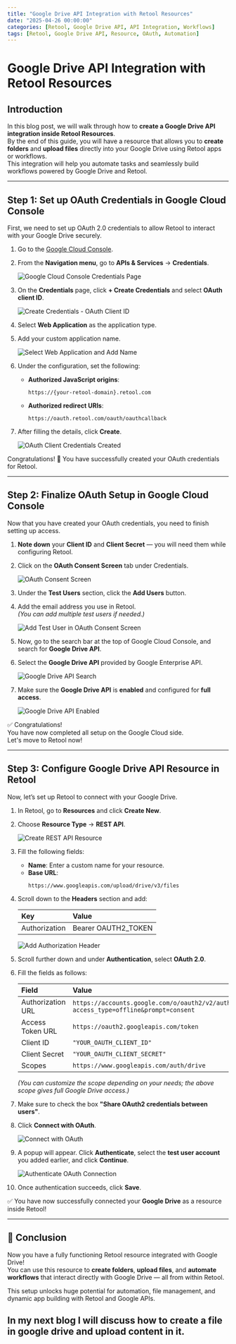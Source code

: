 ```yaml
---
title: "Google Drive API Integration with Retool Resources"
date: "2025-04-26 00:00:00"
categories: [Retool, Google Drive API, API Integration, Workflows]
tags: [Retool, Google Drive API, Resource, OAuth, Automation]
---
```


# Google Drive API Integration with Retool Resources

## Introduction

In this blog post, we will walk through how to **create a Google Drive API integration inside Retool Resources**.  
By the end of this guide, you will have a resource that allows you to **create folders** and **upload files** directly into your Google Drive using Retool apps or workflows.  
This integration will help you automate tasks and seamlessly build workflows powered by Google Drive and Retool.

---

## Step 1: Set up OAuth Credentials in Google Cloud Console

First, we need to set up OAuth 2.0 credentials to allow Retool to interact with your Google Drive securely.

1. Go to the [Google Cloud Console](https://console.cloud.google.com/).
2. From the **Navigation menu**, go to **APIs & Services** → **Credentials**.  
   
   ![Google Cloud Console Credentials Page](/assets/images/blog_images/googledriveintegrationwithretool/p1.png)

3. On the **Credentials** page, click **+ Create Credentials** and select **OAuth client ID**.

   ![Create Credentials - OAuth Client ID](/assets/images/blog_images/googledriveintegrationwithretool/p2.png)

4. Select **Web Application** as the application type.

5. Add your custom application name.  

   ![Select Web Application and Add Name](/assets/images/blog_images/googledriveintegrationwithretool/p3.png)

6. Under the configuration, set the following:
   - **Authorized JavaScript origins**:  
     ```
     https://{your-retool-domain}.retool.com
     ```
   - **Authorized redirect URIs**:  
     ```
     https://oauth.retool.com/oauth/oauthcallback
     ```

7. After filling the details, click **Create**.

   ![OAuth Client Credentials Created](/assets/images/blog_images/googledriveintegrationwithretool/p4.png)

Congratulations! 🎉 You have successfully created your OAuth credentials for Retool.

---

## Step 2: Finalize OAuth Setup in Google Cloud Console

Now that you have created your OAuth credentials, you need to finish setting up access.

1. **Note down** your **Client ID** and **Client Secret** — you will need them while configuring Retool.

2. Click on the **OAuth Consent Screen** tab under Credentials.

   ![OAuth Consent Screen](/assets/images/blog_images/googledriveintegrationwithretool/p5.png)

3. Under the **Test Users** section, click the **Add Users** button.

4. Add the email address you use in Retool.  
   *(You can add multiple test users if needed.)*

   ![Add Test User in OAuth Consent Screen](/assets/images/blog_images/googledriveintegrationwithretool/p6.png)

5. Now, go to the search bar at the top of Google Cloud Console, and search for **Google Drive API**.

6. Select the **Google Drive API** provided by Google Enterprise API.

   ![Google Drive API Search](/assets/images/blog_images/googledriveintegrationwithretool/p7.png)

7. Make sure the **Google Drive API** is **enabled** and configured for **full access**.

   ![Google Drive API Enabled](/assets/images/blog_images/googledriveintegrationwithretool/p9.png)

✅ Congratulations!  
You have now completed all setup on the Google Cloud side.  
Let's move to Retool now!

---

## Step 3: Configure Google Drive API Resource in Retool

Now, let’s set up Retool to connect with your Google Drive.

1. In Retool, go to **Resources** and click **Create New**.

2. Choose **Resource Type** → **REST API**.

   ![Create REST API Resource](/assets/images/blog_images/googledriveintegrationwithretool/p8.png)

3. Fill the following fields:

   - **Name**: Enter a custom name for your resource.
   - **Base URL**:  
     ```
     https://www.googleapis.com/upload/drive/v3/files
     ```

4. Scroll down to the **Headers** section and add:

   | Key | Value |
   |:---|:---|
   | Authorization | Bearer OAUTH2_TOKEN |

   ![Add Authorization Header](/assets/images/blog_images/googledriveintegrationwithretool/p10.png)

5. Scroll further down and under **Authentication**, select **OAuth 2.0**.

6. Fill the fields as follows:

   | Field | Value |
   |:---|:---|
   | Authorization URL | `https://accounts.google.com/o/oauth2/v2/auth?access_type=offline&prompt=consent` |
   | Access Token URL | `https://oauth2.googleapis.com/token` |
   | Client ID | `"YOUR_OAUTH_CLIENT_ID"` |
   | Client Secret | `"YOUR_OAUTH_CLIENT_SECRET"` |
   | Scopes | `https://www.googleapis.com/auth/drive` |

   *(You can customize the scope depending on your needs; the above scope gives full Google Drive access.)*

7. Make sure to check the box **"Share OAuth2 credentials between users"**.

8. Click **Connect with OAuth**.

   ![Connect with OAuth](/assets/images/blog_images/googledriveintegrationwithretool/p11.png)

9. A popup will appear. Click **Authenticate**, select the **test user account** you added earlier, and click **Continue**.

   ![Authenticate OAuth Connection](/assets/images/blog_images/googledriveintegrationwithretool/p12.png)

10. Once authentication succeeds, click **Save**.

✅ You have now successfully connected your **Google Drive** as a resource inside Retool!

---

## 🎉 Conclusion

Now you have a fully functioning Retool resource integrated with Google Drive!  
You can use this resource to **create folders**, **upload files**, and **automate workflows** that interact directly with Google Drive — all from within Retool.

This setup unlocks huge potential for automation, file management, and dynamic app building with Retool and Google APIs.

In my next blog I will discuss how to create a file in google drive and upload content in it.
---

